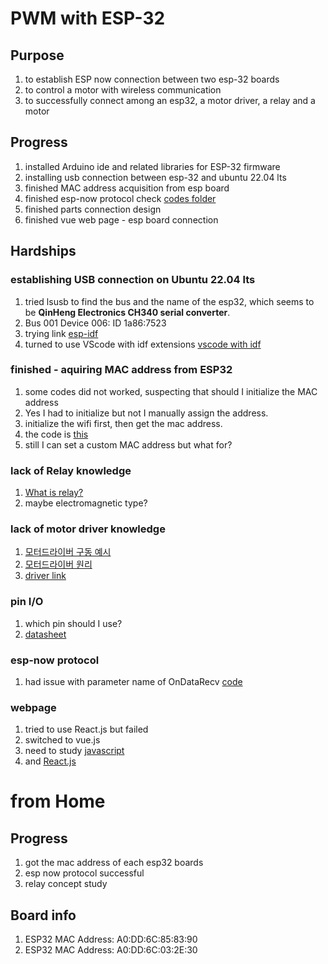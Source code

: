 # PWM with ESP-32

## Purpose
1. to establish ESP now connection between two esp-32 boards
2. to control a motor with wireless communication
3. to successfully connect among an esp32, a motor driver, a relay and a motor

## Progress
1. installed Arduino ide and related libraries for ESP-32 firmware
2. installing usb connection between esp-32 and ubuntu 22.04 lts
3. finished MAC address acquisition from esp board
4. finished esp-now protocol check [codes folder](esp_now_ex)
5. finished parts connection design
6. finished vue web page - esp board connection

## Hardships
### establishing USB connection on Ubuntu 22.04 lts
1. tried lsusb to find the bus and the name of the esp32, which seems to be **QinHeng Electronics CH340 serial converter**.
2. Bus 001 Device 006: ID 1a86:7523
3. trying link [esp-idf](https://docs.espressif.com/projects/esp-idf/en/stable/esp32/get-started/linux-macos-setup.html)
4. turned to use VScode with idf extensions [vscode with idf](https://devdockr.tistory.com/2157?category=1074383)

### finished - aquiring MAC address from ESP32
1. some codes did not worked, suspecting that should I initialize the MAC address
2. Yes I had to initialize but not I manually assign the address. 
3. initialize the wifi first, then get the mac address.
4. the code is [this](sourcecodes/get_mac.ino)
5. still I can set a custom MAC address but what for?

### lack of Relay knowledge
1. [What is relay?](https://blog.naver.com/roboholic84/220460268471)
2. maybe electromagnetic type?

### lack of motor driver knowledge
1. [모터드라이버 구동 예시](https://blog.naver.com/roboholic84/220460268471)
2. [모터드라이버 원리](https://www.devicemart.co.kr/goods_process/get_html_to_string?url=/data/category/category_tech/00150002/00150002.html)
3. [driver link](https://github.com/CytronTechnologies/CytronMotorDriver?tab=readme-ov-file)

### pin I/O
1. which pin should I use?
2. [datasheet](https://cdn-reichelt.de/documents/datenblatt/A300/SBC-NODEMCU-ESP32-DATASHEET_V1.2.pdf)

### esp-now protocol
1. had issue with parameter name of OnDataRecv [code](esp_now_ctrl/Firmware/receiver.ino)

### webpage
1. tried to use React.js but failed
2. switched to vue.js
3. need to study [javascript](https://developer.mozilla.org/ko/docs/Web/JavaScript/Language_overview)
4. and [React.js](https://react.dev/learn/start-a-new-react-project)


# from Home

## Progress
1. got the mac address of each esp32 boards
2. esp now protocol successful
3. relay concept study

## Board info
1. ESP32 MAC Address: A0:DD:6C:85:83:90
2. ESP32 MAC Address: A0:DD:6C:03:2E:30
